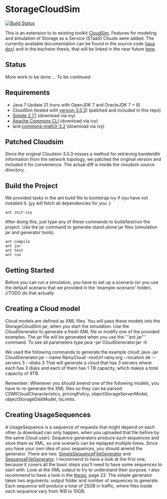 StorageCloudSim
===============

[![Build Status](https://travis-ci.org/toebbel/StorageCloudSim.svg?branch=master)](https://travis-ci.org/toebbel/StorageCloudSim)

This is an extension to to existing toolkit [CloudSim](http://code.google.com/p/cloudsim/). Features for modeling and simulation of Storage as a Service (STaaS) Clouds were added. The currently available documentation can be found in the source code ([java doc](http://downloads.tobiassturm.de/projects/storagecloudsim/doc/index.html)) and in the bachelor thesis, that will be linked in the near future [here](http://tobiassturm.de/projects/StorageCloudSim.html).

Status
------
More work to be done ... To be continued

Requirements
------------
* Java 7 Update 21 (runs with OpenJDK 7 and OracleJDK 7 + 8)
* CloudSim (tested with [version 3.0.3](http://code.google.com/p/cloudsim/downloads/list)) (patched and included in this repo)
* [Simple 2.7.1](http://simple.sourceforge.net/download.php) (download via ivy)
* [Apache Commons CLI](http://commons.apache.org/proper/commons-cli/index.html) (download via ivy)
* and [commons-math3-3.2](http://commons.apache.org/proper/commons-math/download_math.cgi) (download via ivy)

Patched Cloudsim
----------------
Since the original Cloudsim 3.0.3 misses a method for retrieving bandwidth information from the network topology, we patched the original version and included it for convenience. The actual diff is inside the cloudsim source directory.

Build the Project
-----------------
We provided tasks in the ant build file to bootstrap ivy if oyu have not installed it. [Ivy](https://ant.apache.org/ivy/) will fetch all dependencies for you :)
```
ant init-ivy
```
After doing this, just type any of these commands to build/test/run the project. Use the jar command to generate stand-alone jar files (simulation jar and generator tools).
```
ant compile
ant jar
ant test
ant run
```


Getting Started
---------------
Before you can run a simulation, you have to set up a scenario (or you use the default scenario that we provided in the 'example-scenario' folder). //TODO do that actually

## Creating a Cloud model
Cloud models are defined as XML files. You will pass these models into the StorageCloudSim.jar, when you start the simulation.
Use the CloudGenerator to generate a fresh XML file or modify one of the provided examples. The jar file will be generated when you use the '''ant jar''' command.
To see all parameters type
   java -jar CloudGenerator.jar -h

We used the following commands to generate the example cloud:
   java -jar CloudGenerator.jar --name RainyCloud -rootUrl rainy.org --location de --servers 3 --disks 3
That will generate a cloud that has 3 servers where each has 3 disks and each of them  has 1 TB capacity, which makes a total capacity of 9TB.

Remember: Whenever you should amend one of the following models, you have to re-generate the XML files so they can be parsed: CDMICloudCharacteristics, pricingPolicy, objectStorageServerModel, objectStorageDiskModel, ioLimits.

## Creating UsageSequences
A UsageSequence is a sequence of requests that might depend on each other (a download can only happen, when you uploaded that file before by the same Cloud user). Sequence generators produce such sequences and store them as XML, so one scenario can be replayed multiple times. Since you have your own idea of your sequences, you should amend the generator. There are two:
[SimpleSequenceFileGenerator](https://github.com/toebbel/StorageCloudSim/blob/master/src/edu/kit/cloudSimStorage/tools/SimpleSequenceFileGenerator.java) and [SequenceFileGenerator](https://github.com/toebbel/StorageCloudSim/blob/master/src/edu/kit/cloudSimStorage/tools/SequenceFileGenerator.java). I recommend to have a look at the first one, because it covers all the basic steps you'll need to have some sequences to start with. Look at the XML output to try to understand their purpose. I
also recommend to have a look in the [thesis](http://downloads.tobiassturm.de/projects/storagecloudsim/thesis.pdf), page 23. The simple generator takes two arguments: output folder and number of sequences to generate. Each sequence will produce a total of 25GB in traffic, where files inside each sequence vary from 1KB to 10GB.
